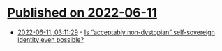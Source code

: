 # [Published on 2022-06-11](index.md)

* [2022-06-11, 03:11:29](https://news.ycombinator.com/item?id=31701601) - [Is “acceptably non-dystopian” self-sovereign identity even possible?](https://blog.mollywhite.net/is-acceptably-non-dystopian-self-sovereign-identity-even-possible/)
